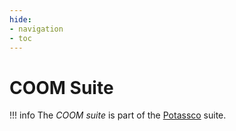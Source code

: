 ```yaml
---
hide:
- navigation
- toc
---
```


# COOM Suite

!!! info
    The *COOM suite* is part of the [Potassco](https://potassco.org) suite.

